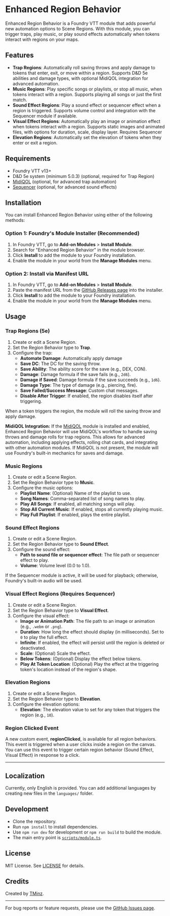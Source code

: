 # Enhanced Region Behavior

Enhanced Region Behavior is a Foundry VTT module that adds powerful new automation options to Scene Regions. With this module, you can trigger traps, play music, or play sound effects automatically when tokens interact with regions on your maps.

## Features

- **Trap Regions**: Automatically roll saving throws and apply damage to tokens that enter, exit, or move within a region. Supports D&D 5e abilities and damage types, with optional MidiQOL integration for advanced automation.
- **Music Regions**: Play specific songs or playlists, or stop all music, when tokens interact with a region. Supports playing all songs or just the first match.
- **Sound Effect Regions**: Play a sound effect or sequencer effect when a region is triggered. Supports volume control and integration with the Sequencer module if available.
- **Visual Effect Regions**: Automatically play an image or animation effect when tokens interact with a region. Supports static images and animated files, with options for duration, scale, display layer. Requires Sequencer
- **Elevation Regions**: Automatically set the elevation of tokens when they enter or exit a region.

## Requirements

- Foundry VTT v13+
- D&D 5e system (minimum 5.0.3) (optional, required for Trap Region)
- [MidiQOL](https://foundryvtt.com/packages/midi-qol) (optional, for advanced trap automation)
- [Sequencer](https://foundryvtt.com/packages/sequencer) (optional, for advanced sound effects)

## Installation

You can install Enhanced Region Behavior using either of the following methods:

### Option 1: Foundry's Module Installer (Recommended)

1. In Foundry VTT, go to **Add-on Modules** > **Install Module**.
2. Search for "Enhanced Region Behavior" in the module browser.
3. Click **Install** to add the module to your Foundry installation.
4. Enable the module in your world from the **Manage Modules** menu.

### Option 2: Install via Manifest URL

1. In Foundry VTT, go to **Add-on Modules** > **Install Module**.
2. Paste the manifest URL from the [GitHub Releases page](https://github.com/txm3278/Enhanced-Region-Behaviors/releases) into the installer.
3. Click **Install** to add the module to your Foundry installation.
4. Enable the module in your world from the **Manage Modules** menu.

## Usage

### Trap Regions (5e)

1. Create or edit a Scene Region.
2. Set the Region Behavior type to **Trap**.
3. Configure the trap:
   - **Automate Damage**: Automatically apply damage
   - **Save DC**: The DC for the saving throw.
   - **Save Ability**: The ability score for the save (e.g., DEX, CON).
   - **Damage**: Damage formula if the save fails (e.g., `2d6`).
   - **Damage if Saved**: Damage formula if the save succeeds (e.g., `1d6`).
   - **Damage Type**: The type of damage (e.g., piercing, fire).
   - **Save Failed/Success Message**: Custom chat messages.
   - **Disable After Trigger**: If enabled, the region disables itself after triggering.

When a token triggers the region, the module will roll the saving throw and apply damage.

**MidiQOL Integration:**
If the [MidiQOL](https://foundryvtt.com/packages/midi-qol) module is installed and enabled, Enhanced Region Behavior will use MidiQOL's workflow to handle saving throws and damage rolls for trap regions. This allows for advanced automation, including applying effects, rolling chat cards, and integrating with other automation modules. If MidiQOL is not present, the module will use Foundry's built-in mechanics for saves and damage.

### Music Regions

1. Create or edit a Scene Region.
2. Set the Region Behavior type to **Music**.
3. Configure the music options:
   - **Playlist Name**: (Optional) Name of the playlist to use.
   - **Song Names**: Comma-separated list of song names to play.
   - **Play All Songs**: If enabled, all matching songs will play.
   - **Stop All Current Music**: If enabled, stops all currently playing music.
   - **Play Full Playlist**: If enabled, plays the entire playlist.

### Sound Effect Regions

1. Create or edit a Scene Region.
2. Set the Region Behavior type to **Sound Effect**.
3. Configure the sound effect:
   - **Path to sound file or sequencer effect**: The file path or sequencer effect to play.
   - **Volume**: Volume level (0.0 to 1.0).

If the Sequencer module is active, it will be used for playback; otherwise, Foundry's built-in audio will be used.

### Visual Effect Regions (Requires Sequencer)

1. Create or edit a Scene Region.
2. Set the Region Behavior type to **Visual Effect**.
3. Configure the visual effect:
   - **Image or Animation Path**: The file path to an image or animation (e.g., `.webm` or `.png`).
   - **Duration**: How long the effect should display (in milliseconds). Set to `0` to play the full effect.
   - **Infinite**: If enabled, the effect will persist until the region is deleted or deactivated.
   - **Scale**: (Optional) Scale the effect.
   - **Below Tokens**: (Optional) Display the effect below tokens.
   - **Play At Token Location**: (Optional) Play the effect at the triggering token's location instead of the region's shape.

### Elevation Regions

1. Create or edit a Scene Region.
2. Set the Region Behavior type to **Elevation**.
3. Configure the elevation options:
   - **Elevation**: The elevation value to set for any token that triggers the region (e.g., `10`).

### Region Clicked Event

A new custom event, **regionClicked**, is available for all region behaviors.
This event is triggered when a user clicks inside a region on the canvas.
You can use this event to trigger certain region behavior (Sound Effect, Visual Effect) in response to a click.

---

## Localization

Currently, only English is provided. You can add additional languages by creating new files in the `languages/` folder.

## Development

- Clone the repository.
- Run `npm install` to install dependencies.
- Use `npm run dev` for development or `npm run build` to build the module.
- The main entry point is [`scripts/module.ts`](scripts/module.ts).

## License

MIT License. See [LICENSE](LICENSE) for details.

## Credits

Created by [TMinz](https://github.com/txm3278).

---

For bug reports or feature requests, please use the [GitHub Issues page](https://github.com/txm3278/Enhanced-Region-Behaviors/issues).
